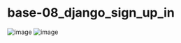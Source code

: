 # base-08_django_sign_up_in

![image](https://github.com/user-attachments/assets/6de6b54a-b747-46d3-8896-a4421320d4aa)
![image](https://github.com/user-attachments/assets/ddc754cf-45aa-4849-b89e-5a9f1d0a2ad9)
